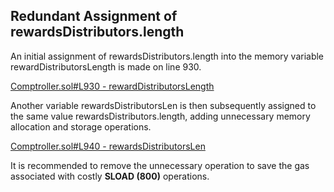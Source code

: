 ## Redundant Assignment of rewardsDistributors.length 
An initial assignment of rewardsDistributors.length into the memory variable rewardDistributorsLength is made on line 930.

[Comptroller.sol#L930 - rewardDistributorsLength](https://github.com/code-423n4/2023-05-venus/blob/8be784ed9752b80e6f1b8b781e2e6251748d0d7e/contracts/Comptroller.sol#L930)

Another variable rewardsDistributorsLen is then subsequently assigned to the same value rewardsDistributors.length, adding unnecessary memory allocation and storage operations. 

[Comptroller.sol#L940 - rewardsDistributorsLen](https://github.com/code-423n4/2023-05-venus/blob/8be784ed9752b80e6f1b8b781e2e6251748d0d7e/contracts/Comptroller.sol#L940)

It is recommended to remove the unnecessary operation to save the gas associated with costly **SLOAD (800)** operations.